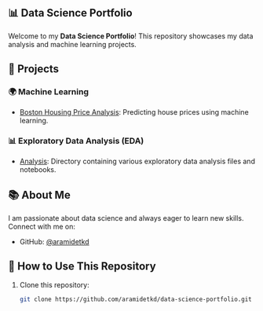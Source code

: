 ## 📊 Data Science Portfolio

Welcome to my **Data Science Portfolio**! This repository showcases my data analysis and machine learning projects.

## 📌 Projects

### 🌍 Machine Learning
- [Boston Housing Price Analysis](Machine_Learning/boston-housing-analysis/): Predicting house prices using machine learning.

### 📊 Exploratory Data Analysis (EDA)
- [Analysis](Analysis/): Directory containing various exploratory data analysis files and notebooks.

## 📚 About Me
I am passionate about data science and always eager to learn new skills. Connect with me on:
- GitHub: [@aramidetkd](https://github.com/aramidetkd)

## 🚀 How to Use This Repository
1. Clone this repository:
   ```bash
   git clone https://github.com/aramidetkd/data-science-portfolio.git
